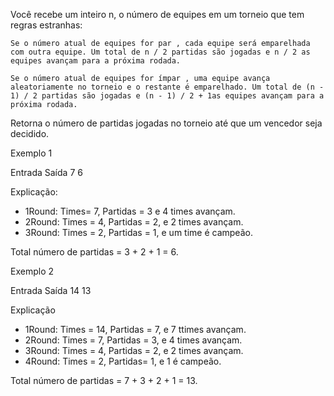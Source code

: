 Você recebe um inteiro n, o número de equipes em um torneio que tem regras estranhas:

    Se o número atual de equipes for par , cada equipe será emparelhada com outra equipe. Um total de n / 2 partidas são jogadas e n / 2 as equipes avançam para a próxima rodada.

    Se o número atual de equipes for ímpar , uma equipe avança aleatoriamente no torneio e o restante é emparelhado. Um total de (n - 1) / 2 partidas são jogadas e (n - 1) / 2 + 1as equipes avançam para a próxima rodada.

Retorna o número de partidas jogadas no torneio até que um vencedor seja decidido.

Exemplo 1

Entrada 	Saída
7 	        6

Explicação: 
- 1Round: Times=  7, Partidas = 3 e 4 times avançam.
- 2Round: Times = 4, Partidas = 2, e 2 times avançam.
- 3Round: Times = 2, Partidas = 1, e um time é campeão.

Total número de partidas = 3 + 2 + 1 = 6.

Exemplo 2

Entrada 	Saída
14 	        13

Explicação
- 1Round: Times = 14, Partidas = 7, e 7 ttimes avançam.
- 2Round: Times = 7, Partidas = 3, e 4 times avançam.
- 3Round: Times = 4, Partidas = 2, e 2 times avançam.
- 4Round: Times = 2, Partidas=  1, e 1 é campeão.

Total número de partidas = 7 + 3 + 2 + 1 = 13.
